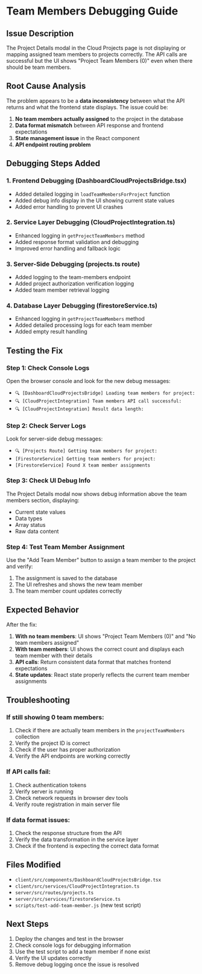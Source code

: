 # Team Members Debugging Guide

## Issue Description
The Project Details modal in the Cloud Projects page is not displaying or mapping assigned team members to projects correctly. The API calls are successful but the UI shows "Project Team Members (0)" even when there should be team members.

## Root Cause Analysis
The problem appears to be a **data inconsistency** between what the API returns and what the frontend state displays. The issue could be:

1. **No team members actually assigned** to the project in the database
2. **Data format mismatch** between API response and frontend expectations
3. **State management issue** in the React component
4. **API endpoint routing problem**

## Debugging Steps Added

### 1. Frontend Debugging (DashboardCloudProjectsBridge.tsx)
- Added detailed logging in `loadTeamMembersForProject` function
- Added debug info display in the UI showing current state values
- Added error handling to prevent UI crashes

### 2. Service Layer Debugging (CloudProjectIntegration.ts)
- Enhanced logging in `getProjectTeamMembers` method
- Added response format validation and debugging
- Improved error handling and fallback logic

### 3. Server-Side Debugging (projects.ts route)
- Added logging to the team-members endpoint
- Added project authorization verification logging
- Added team member retrieval logging

### 4. Database Layer Debugging (firestoreService.ts)
- Enhanced logging in `getProjectTeamMembers` method
- Added detailed processing logs for each team member
- Added empty result handling

## Testing the Fix

### Step 1: Check Console Logs
Open the browser console and look for the new debug messages:
- `🔍 [DashboardCloudProjectsBridge] Loading team members for project:`
- `🔍 [CloudProjectIntegration] Team members API call successful:`
- `🔍 [CloudProjectIntegration] Result data length:`

### Step 2: Check Server Logs
Look for server-side debug messages:
- `🔍 [Projects Route] Getting team members for project:`
- `[FirestoreService] Getting team members for project:`
- `[FirestoreService] Found X team member assignments`

### Step 3: Check UI Debug Info
The Project Details modal now shows debug information above the team members section, displaying:
- Current state values
- Data types
- Array status
- Raw data content

### Step 4: Test Team Member Assignment
Use the "Add Team Member" button to assign a team member to the project and verify:
1. The assignment is saved to the database
2. The UI refreshes and shows the new team member
3. The team member count updates correctly

## Expected Behavior
After the fix:
1. **With no team members**: UI shows "Project Team Members (0)" and "No team members assigned"
2. **With team members**: UI shows the correct count and displays each team member with their details
3. **API calls**: Return consistent data format that matches frontend expectations
4. **State updates**: React state properly reflects the current team member assignments

## Troubleshooting

### If still showing 0 team members:
1. Check if there are actually team members in the `projectTeamMembers` collection
2. Verify the project ID is correct
3. Check if the user has proper authorization
4. Verify the API endpoints are working correctly

### If API calls fail:
1. Check authentication tokens
2. Verify server is running
3. Check network requests in browser dev tools
4. Verify route registration in main server file

### If data format issues:
1. Check the response structure from the API
2. Verify the data transformation in the service layer
3. Check if the frontend is expecting the correct data format

## Files Modified
- `client/src/components/DashboardCloudProjectsBridge.tsx`
- `client/src/services/CloudProjectIntegration.ts`
- `server/src/routes/projects.ts`
- `server/src/services/firestoreService.ts`
- `scripts/test-add-team-member.js` (new test script)

## Next Steps
1. Deploy the changes and test in the browser
2. Check console logs for debugging information
3. Use the test script to add a team member if none exist
4. Verify the UI updates correctly
5. Remove debug logging once the issue is resolved
